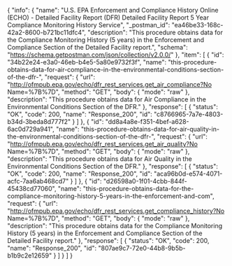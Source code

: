 {
  "info": {
    "name": "U.S. EPA Enforcement and Compliance History Online (ECHO) - Detailed Facility Report (DFR) Detailed Facility Report 5 Year Compliance Monitoring History Service",
    "_postman_id": "ea46be33-168c-42a2-8600-b721bc11dfc4",
    "description": "This procedure obtains data for the Compliance Monitoring History (5 years) in the Enforcement and Compliance Section of the Detailed Facility report.",
    "schema": "https://schema.getpostman.com/json/collection/v2.0.0/"
  },
  "item": [
    {
      "id": "34b22e24-e3a0-46eb-b4e5-5a80e9732f3f",
      "name": "this-procedure-obtains-data-for-air-compliance-in-the-environmental-conditions-section-of-the-dfr-",
      "request": {
        "url": "http://ofmpub.epa.gov/echo/dfr_rest_services.get_air_compliance?No Name=%7B%7D",
        "method": "GET",
        "body": {
          "mode": "raw"
        },
        "description": "This procedure obtains data for Air Compliance in the Environmental Conditions Section of the DFR."
      },
      "response": [
        {
          "status": "OK",
          "code": 200,
          "name": "Response_200",
          "id": "c8766965-7a7e-4803-b34d-3beda8d777f2"
        }
      ]
    },
    {
      "id": "dd8a4a8e-f351-4bef-a628-6ac0d729a941",
      "name": "this-procedure-obtains-data-for-air-quality-in-the-environmental-conditions-section-of-the-dfr-",
      "request": {
        "url": "http://ofmpub.epa.gov/echo/dfr_rest_services.get_air_quality?No Name=%7B%7D",
        "method": "GET",
        "body": {
          "mode": "raw"
        },
        "description": "This procedure obtains data for Air Quality in the Environmental Conditions Section of the DFR."
      },
      "response": [
        {
          "status": "OK",
          "code": 200,
          "name": "Response_200",
          "id": "aca96b0d-e574-4071-acfc-7aa6ab468cd7"
        }
      ]
    },
    {
      "id": "d26598a0-1f01-4cbb-844f-45438cd77060",
      "name": "this-procedure-obtains-data-for-the-compliance-monitoring-history-5-years-in-the-enforcement-and-com",
      "request": {
        "url": "http://ofmpub.epa.gov/echo/dfr_rest_services.get_compliance_history?No Name=%7B%7D",
        "method": "GET",
        "body": {
          "mode": "raw"
        },
        "description": "This procedure obtains data for the Compliance Monitoring History (5 years) in the Enforcement and Compliance Section of the Detailed Facility report."
      },
      "response": [
        {
          "status": "OK",
          "code": 200,
          "name": "Response_200",
          "id": "807ae9c7-72e0-44b8-9b5b-b1b9c2e12659"
        }
      ]
    }
  ]
}